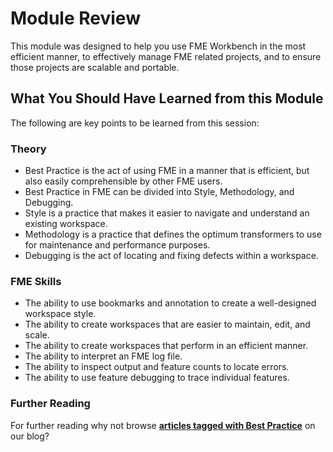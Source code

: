 # Module Review #
This module was designed to help you use FME Workbench in the most efficient manner, to effectively manage FME related projects, and to ensure those projects are scalable and portable.

## What You Should Have Learned from this Module ##

The following are key points to be learned from this session:

### Theory ###

- Best Practice is the act of using FME in a manner that is efficient, but also easily comprehensible by other FME users.
- Best Practice in FME can be divided into Style, Methodology, and Debugging.
- Style is a practice that makes it easier to navigate and understand an existing workspace.
- Methodology is a practice that defines the optimum transformers to use for maintenance and performance purposes.
- Debugging is the act of locating and fixing defects within a workspace.

### FME Skills ###

- The ability to use bookmarks and annotation to create a well-designed workspace style.
- The ability to create workspaces that are easier to maintain, edit, and scale.
- The ability to create workspaces that perform in an efficient manner.
- The ability to interpret an FME log file.
- The ability to inspect output and feature counts to locate errors.
- The ability to use feature debugging to trace individual features.

### Further Reading ###

For further reading why not browse **[articles tagged with Best Practice](http://blog.safe.com/tag/Best-Practice/)** on our blog? 